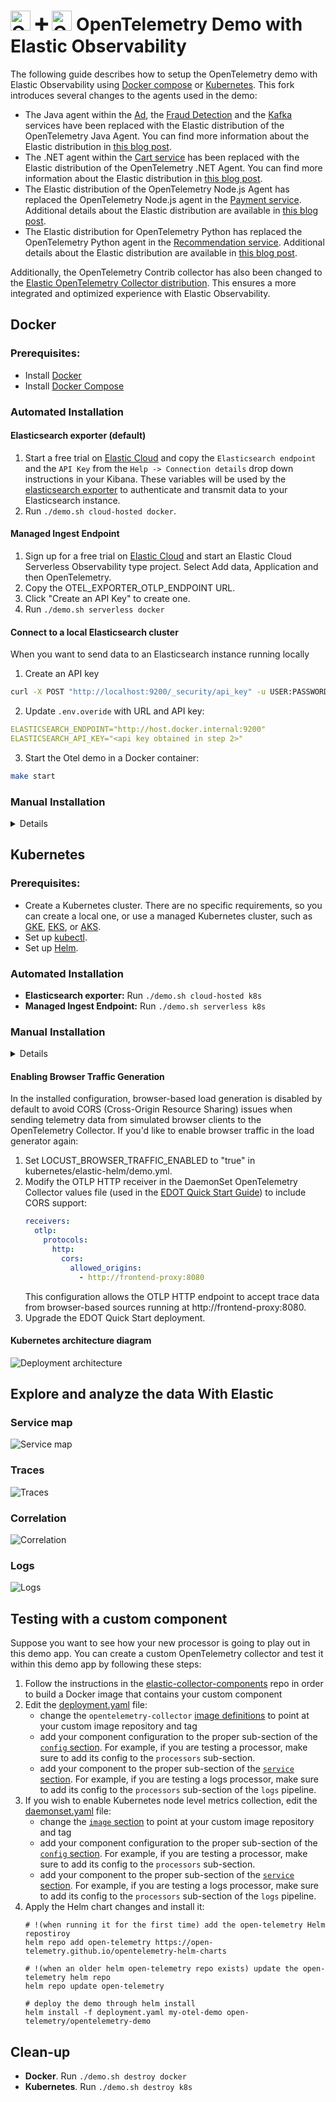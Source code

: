 <!-- markdownlint-disable-next-line -->
# <img src="https://opentelemetry.io/img/logos/opentelemetry-logo-nav.png" alt="OTel logo" width="32"> :heavy_plus_sign: <img src="https://images.contentstack.io/v3/assets/bltefdd0b53724fa2ce/blt601c406b0b5af740/620577381692951393fdf8d6/elastic-logo-cluster.svg" alt="OTel logo" width="32"> OpenTelemetry Demo with Elastic Observability

The following guide describes how to setup the OpenTelemetry demo with Elastic Observability using [Docker compose](#docker-compose) or [Kubernetes](#kubernetes). This fork introduces several changes to the agents used in the demo:

- The Java agent within the [Ad](../src/ad/Dockerfile.elastic), the [Fraud Detection](../src/fraud-detection/Dockerfile.elastic) and the [Kafka](../src/kafka/Dockerfile.elastic) services have been replaced with the Elastic distribution of the OpenTelemetry Java Agent. You can find more information about the Elastic distribution in [this blog post](https://www.elastic.co/observability-labs/blog/elastic-distribution-opentelemetry-java-agent).
- The .NET agent within the [Cart service](../src/cart/src/Directory.Build.props) has been replaced with the Elastic distribution of the OpenTelemetry .NET Agent. You can find more information about the Elastic distribution in [this blog post](https://www.elastic.co/observability-labs/blog/elastic-opentelemetry-distribution-dotnet-applications).
- The Elastic distribution of the OpenTelemetry Node.js Agent has replaced the OpenTelemetry Node.js agent in the [Payment service](../src/payment/package.json). Additional details about the Elastic distribution are available in [this blog post](https://www.elastic.co/observability-labs/blog/elastic-opentelemetry-distribution-node-js).
- The Elastic distribution for OpenTelemetry Python has replaced the OpenTelemetry Python agent in the [Recommendation service](../src/recommendation/requirements.txt). Additional details about the Elastic distribution are available in [this blog post](https://www.elastic.co/observability-labs/blog/elastic-opentelemetry-distribution-python).

Additionally, the OpenTelemetry Contrib collector has also been changed to the [Elastic OpenTelemetry Collector distribution](https://github.com/elastic/elastic-agent/blob/main/internal/pkg/otel/README.md). This ensures a more integrated and optimized experience with Elastic Observability.

## Docker

### Prerequisites:

- Install [Docker](https://docs.docker.com/get-started/get-docker/)
- Install [Docker Compose](https://docs.docker.com/compose/install/)

### Automated Installation

#### Elasticsearch exporter (default)

1. Start a free trial on [Elastic Cloud](https://cloud.elastic.co/) and copy the `Elasticsearch endpoint` and the `API Key` from the `Help -> Connection details` drop down instructions in your Kibana. These variables will be used by the [elasticsearch exporter](https://github.com/open-telemetry/opentelemetry-collector-contrib/tree/main/exporter/elasticsearchexporter#elasticsearch-exporter) to authenticate and transmit data to your Elasticsearch instance.
2. Run `./demo.sh cloud-hosted docker`.

#### Managed Ingest Endpoint
1. Sign up for a free trial on [Elastic Cloud](https://cloud.elastic.co/) and start an Elastic Cloud Serverless Observability type project. Select Add data, Application and then OpenTelemetry.
2. Copy the OTEL_EXPORTER_OTLP_ENDPOINT URL.
3. Click "Create an API Key" to create one.
4. Run `./demo.sh serverless docker`

#### Connect to a local Elasticsearch cluster
When you want to send data to an Elasticsearch instance running locally

1. Create an API key
```sh
curl -X POST "http://localhost:9200/_security/api_key" -u USER:PASSWORD -H "Content-Type: application/json" -d'{ "name": "my_api_key" }'
```

2. Update `.env.overide` with URL and API key:
```yml
ELASTICSEARCH_ENDPOINT="http://host.docker.internal:9200"
ELASTICSEARCH_API_KEY="<api key obtained in step 2>"
```
3. Start the Otel demo in a Docker container:

```sh
make start
```


### Manual Installation
<details> 

#### Elasticsearch exporter
1. Start a free trial on [Elastic Cloud](https://cloud.elastic.co/) and copy the `Elasticsearch endpoint` and the `API Key` from the `Help -> Connection details` drop down instructions in your Kibana. These variables will be used by the [elasticsearch exporter](https://github.com/open-telemetry/opentelemetry-collector-contrib/tree/main/exporter/elasticsearchexporter#elasticsearch-exporter) to authenticate and transmit data to your Elasticsearch instance.
2. Open the file `.env.override` in an editor and fill in the following two variables:
   - `ELASTICSEARCH_ENDPOINT`: your Elasticsearch endpoint (*with* `https://` prefix example: `https://1234567.us-west2.gcp.elastic-cloud.com:443`).
   - `ELASTICSEARCH_API_KEY`: your Elasticsearch API Key
3. Add `src/otel-collector/otelcol-elastic-config.yaml` as `OTEL_COLLECTOR_CONFIG`
3. Start the demo with the following command from the repository's root directory:
   ```
   make start
   ```

#### Managed Ingest Endpoint

1. Sign up for a free trial on [Elastic Cloud](https://cloud.elastic.co/) and start an Elastic Cloud Serverless Observability type project. Select Add data, Application and then OpenTelemetry.
2. Copy the OTEL_EXPORTER_OTLP_ENDPOINT URL.
3. Click "Create an API Key" to create one.
4. Open the file `.env.override` in an editor and fill in the following two variables:
   - `ELASTICSEARCH_ENDPOINT`: your OTEL_EXPORTER_OTLP_ENDPOINT_URL.
   - `ELASTICSEARCH_API_KEY`: your Elastic OTLP endpoint token. This is what comes after `ApiKey=`.
5. Add `src/otel-collector/otelcol-elastic-otlp-config.yaml` as `OTEL_COLLECTOR_CONFIG`
6. Start the demo with the following command from the repository's root directory:
   ```
   make start
   ```
</details>

## Kubernetes
### Prerequisites:
- Create a Kubernetes cluster. There are no specific requirements, so you can create a local one, or use a managed Kubernetes cluster, such as [GKE](https://cloud.google.com/kubernetes-engine), [EKS](https://aws.amazon.com/eks/), or [AKS](https://azure.microsoft.com/en-us/products/kubernetes-service).
- Set up [kubectl](https://kubernetes.io/docs/reference/kubectl/).
- Set up [Helm](https://helm.sh/).

### Automated Installation

- **Elasticsearch exporter:** Run `./demo.sh cloud-hosted k8s`
- **Managed Ingest Endpoint:** Run `./demo.sh serverless k8s`

### Manual Installation

<details>

- Follow the [EDOT Quick Start Guide](https://elastic.github.io/opentelemetry/quickstart/) for Kubernetes and your specific Elastic deployment to install the EDOT OpenTelemetry collector.
- Deploy the Elastic OpenTelemetry Demo using the following command.
  ```
  helm install my-otel-demo open-telemetry/opentelemetry-demo -f kubernetes/elastic-helm/demo.yml
  ```

</details>

#### Enabling Browser Traffic Generation

In the installed configuration, browser-based load generation is disabled by default to avoid CORS (Cross-Origin Resource Sharing) issues when sending telemetry data from simulated browser clients to the OpenTelemetry Collector. If you'd like to enable browser traffic in the load generator again:

1. Set LOCUST_BROWSER_TRAFFIC_ENABLED to "true" in kubernetes/elastic-helm/demo.yml.
2. Modify the OTLP HTTP receiver in the DaemonSet OpenTelemetry Collector values file (used in the [EDOT Quick Start Guide](https://elastic.github.io/opentelemetry/quickstart/)) to include CORS support:
   ```yaml
   receivers:
     otlp:
       protocols:
         http:
           cors:
             allowed_origins:
               - http://frontend-proxy:8080
   ```
   This configuration allows the OTLP HTTP endpoint to accept trace data from browser-based sources running at http://frontend-proxy:8080.
3. Upgrade the EDOT Quick Start deployment.

#### Kubernetes architecture diagram

![Deployment architecture](../kubernetes/elastic-helm/elastic-architecture.png "K8s architecture")

## Explore and analyze the data With Elastic

### Service map
![Service map](service-map.png "Service map")

### Traces
![Traces](trace.png "Traces")

### Correlation
![Correlation](correlation.png "Correlation")

### Logs
![Logs](logs.png "Logs")

## Testing with a custom component

Suppose you want to see how your new processor is going to play out in this demo app. You can create a custom OpenTelemetry collector and test it within this demo app by following these steps:
1. Follow the instructions in the [elastic-collector-components](https://github.com/elastic/opentelemetry-collector-components/blob/main/README.md) repo in order to build a Docker image
   that contains your custom component
2. Edit the [deployment.yaml](https://github.com/elastic/opentelemetry-demo/blob/main/kubernetes/elastic-helm/deployment.yaml) file:
   - change the `opentelemetry-collector` [image definitions](https://github.com/elastic/opentelemetry-demo/blob/27b4923ba9acd316d3726a29aad1f7e32299bc8c/kubernetes/elastic-helm/deployment.yaml#L36)
   to point at your custom image repository and tag
   - add your component configuration to the proper sub-section of the [`config` section](https://github.com/elastic/opentelemetry-demo/blob/27b4923ba9acd316d3726a29aad1f7e32299bc8c/kubernetes/elastic-helm/deployment.yaml#L62). For example, if you are testing a processor, make sure to add its config to the `processors` sub-section.
   - add your component to the proper sub-section of the [`service` section](https://github.com/elastic/opentelemetry-demo/blob/27b4923ba9acd316d3726a29aad1f7e32299bc8c/kubernetes/elastic-helm/deployment.yaml#L96). For example, if you are testing a logs processor, make sure to add its config to the `processors` sub-section of the `logs` pipeline.
3. If you wish to enable Kubernetes node level metrics collection, edit the [daemonset.yaml](https://github.com/elastic/opentelemetry-demo/blob/main/kubernetes/elastic-helm/daemonset.yaml) file:
   - change the [`image` section](https://github.com/elastic/opentelemetry-demo/blob/27b4923ba9acd316d3726a29aad1f7e32299bc8c/kubernetes/elastic-helm/deployment.yaml#L36)
   to point at your custom image repository and tag
   - add your component configuration to the proper sub-section of the [`config` section](https://github.com/elastic/opentelemetry-demo/blob/27b4923ba9acd316d3726a29aad1f7e32299bc8c/kubernetes/elastic-helm/daemonset.yaml#L57). For example, if you are testing a processor, make sure to add its config to the `processors` sub-section.
   - add your component to the proper sub-section of the [`service` section](https://github.com/elastic/opentelemetry-demo/blob/27b4923ba9acd316d3726a29aad1f7e32299bc8c/kubernetes/elastic-helm/daemonset.yaml#L309). For example, if you are testing a logs processor, make sure to add its config to the `processors` sub-section of the `logs` pipeline.
4. Apply the Helm chart changes and install it:
   ```
   # !(when running it for the first time) add the open-telemetry Helm repostiroy
   helm repo add open-telemetry https://open-telemetry.github.io/opentelemetry-helm-charts

   # !(when an older helm open-telemetry repo exists) update the open-telemetry helm repo
   helm repo update open-telemetry

   # deploy the demo through helm install
   helm install -f deployment.yaml my-otel-demo open-telemetry/opentelemetry-demo
   ```

## Clean-up 

- **Docker**. Run `./demo.sh destroy docker`
- **Kubernetes**. Run `./demo.sh destroy k8s`
